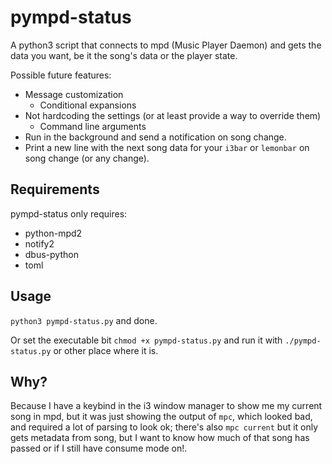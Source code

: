# pympd-status

A python3 script that connects to mpd (Music Player Daemon) and gets the data you want, be it the song's data or the player state.

Possible future features: 
* Message customization
    * Conditional expansions
* Not hardcoding the settings (or at least provide a way to override them)
    * Command line arguments
* Run in the background and send a notification on song change.
* Print a new line with the next song data for your `i3bar` or `lemonbar` on song change (or any change).

## Requirements

pympd-status only requires:

* python-mpd2
* notify2
* dbus-python
* toml

## Usage

` python3 pympd-status.py ` and done.

Or set the executable bit `chmod +x pympd-status.py` and run it with `./pympd-status.py` or other place where it is.

## Why?

Because I have a keybind in the i3 window manager to show me my current song in mpd, but it was just showing the output of `mpc`, which looked bad, and required a lot of parsing to look ok; there's also `mpc current` but it only gets metadata from song, but I want to know how much of that song has passed or if I still have consume mode on!.
